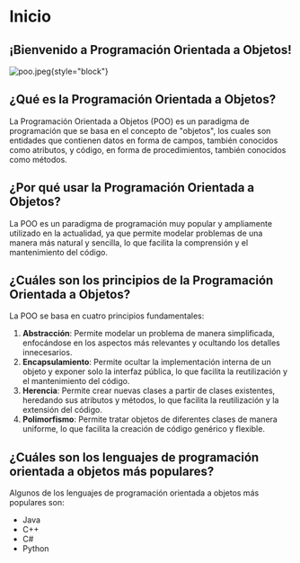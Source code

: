 # Inicio

## ¡Bienvenido a Programación Orientada a Objetos!

![poo.jpeg](poo.jpeg){style="block"}

## ¿Qué es la Programación Orientada a Objetos?

La Programación Orientada a Objetos (POO) es un paradigma de programación que se basa en el concepto de "objetos", los
cuales son entidades que contienen datos en forma de campos, también conocidos como atributos, y código, en forma de
procedimientos, también conocidos como métodos.

## ¿Por qué usar la Programación Orientada a Objetos?

La POO es un paradigma de programación muy popular y ampliamente utilizado en la actualidad, ya que permite modelar
problemas de una manera más natural y sencilla, lo que facilita la comprensión y el mantenimiento del código.

## ¿Cuáles son los principios de la Programación Orientada a Objetos?

La POO se basa en cuatro principios fundamentales:

1. **Abstracción**: Permite modelar un problema de manera simplificada, enfocándose en los aspectos más relevantes y
   ocultando los detalles innecesarios.
2. **Encapsulamiento**: Permite ocultar la implementación interna de un objeto y exponer solo la interfaz pública, lo
   que facilita la reutilización y el mantenimiento del código.
3. **Herencia**: Permite crear nuevas clases a partir de clases existentes, heredando sus atributos y métodos, lo que
   facilita la reutilización y la extensión del código.
4. **Polimorfismo**: Permite tratar objetos de diferentes clases de manera uniforme, lo que facilita la creación de
   código genérico y flexible.

## ¿Cuáles son los lenguajes de programación orientada a objetos más populares?

Algunos de los lenguajes de programación orientada a objetos más populares son:

- Java
- C++
- C#
- Python